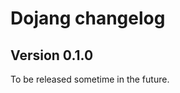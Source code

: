 Dojang changelog
=================

Version 0.1.0
-------------

To be released sometime in the future.
